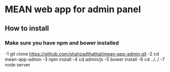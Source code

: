 # MEAN web app for admin panel
## How to install
### Make sure you have npm and bower installed
-1 git clone https://github.com/shahzadthathal/mean-app-admin.git
-2 cd mean-app-admin
-3 npm install
-4 cd admin/js
-5 bower install
-6 cd ../../
-7 node server

